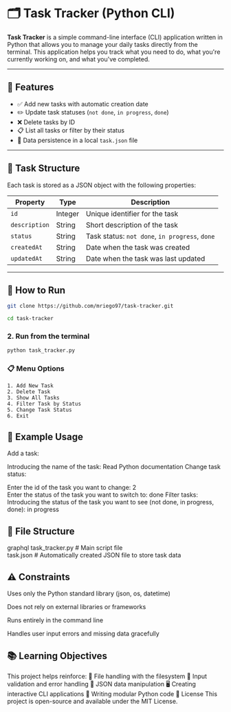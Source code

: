# 🗂️ Task Tracker (Python CLI)

**Task Tracker** is a simple command-line interface (CLI) application written in Python that allows you to manage your daily tasks directly from the terminal. This application helps you track what you need to do, what you're currently working on, and what you've completed.

---

## 📌 Features

- ✅ Add new tasks with automatic creation date
- ✏️ Update task statuses (`not done`, `in progress`, `done`)
- ❌ Delete tasks by ID
- 📋 List all tasks or filter by their status
- 💾 Data persistence in a local `task.json` file

---

## 🧱 Task Structure

Each task is stored as a JSON object with the following properties:

| Property     | Type     | Description                                 |
|--------------|----------|---------------------------------------------|
| `id`         | Integer  | Unique identifier for the task              |
| `description`| String   | Short description of the task               |
| `status`     | String   | Task status: `not done`, `in progress`, `done` |
| `createdAt`  | String   | Date when the task was created              |
| `updatedAt`  | String   | Date when the task was last updated         |

---

## 🚀 How to Run
```bash
git clone https://github.com/mriego97/task-tracker.git
```
```bash
cd task-tracker
```

### 2. Run from the terminal

```bash
python task_tracker.py
```
### 📋 Menu Options

```text
1. Add New Task  
2. Delete Task  
3. Show All Tasks  
4. Filter Task by Status  
5. Change Task Status  
6. Exit
```

## 🧪 Example Usage
Add a task:

Introducing the name of the task: Read Python documentation
Change task status:


Enter the id of the task you want to change: 2  
Enter the status of the task you want to switch to: done
Filter tasks:
Introducing the status of the task you want to see (not done, in progress, done): in progress

## 📁 File Structure
graphql
task_tracker.py   # Main script file  
task.json         # Automatically created JSON file to store task data

## ⚠️ Constraints
Uses only the Python standard library (json, os, datetime)

Does not rely on external libraries or frameworks

Runs entirely in the command line

Handles user input errors and missing data gracefully

## 📚 Learning Objectives

This project helps reinforce:
📂 File handling with the filesystem
🧪 Input validation and error handling
🧾 JSON data manipulation
🖥️ Creating interactive CLI applications
🧱 Writing modular Python code
📝 License
This project is open-source and available under the MIT License.
